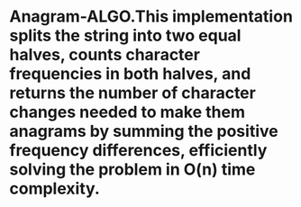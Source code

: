 # Anagram-ALGO.This implementation splits the string into two equal halves, counts character frequencies in both halves, and returns the number of character changes needed to make them anagrams by summing the positive frequency differences, efficiently solving the problem in O(n) time complexity.

